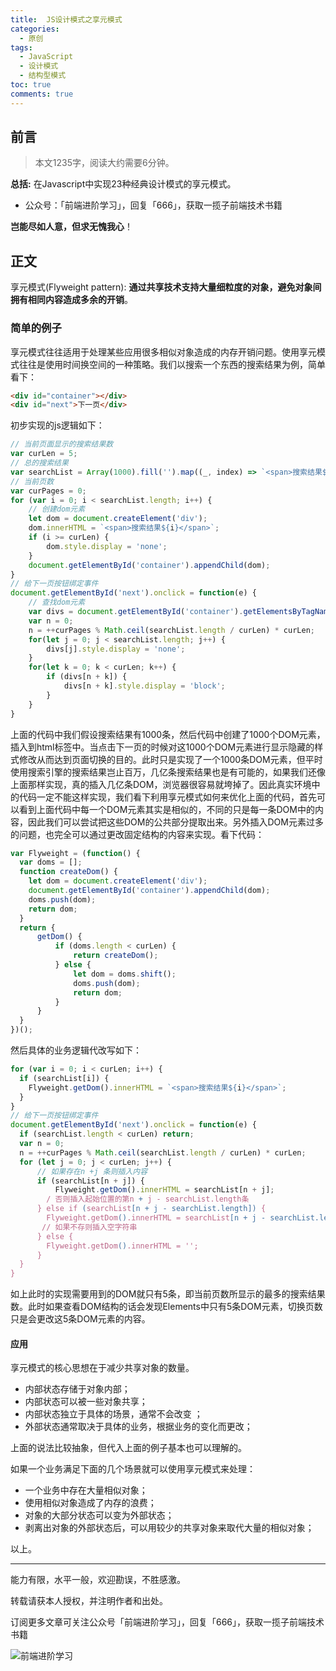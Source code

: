 ```yaml
---
title:  JS设计模式之享元模式
categories:
  - 原创
tags:
  - JavaScript
  - 设计模式
  - 结构型模式
toc: true
comments: true
---
```


## 前言

> 本文1235字，阅读大约需要6分钟。

**总括:** 在Javascript中实现23种经典设计模式的享元模式。

- 公众号：「前端进阶学习」，回复「666」，获取一揽子前端技术书籍

**岂能尽如人意，但求无愧我心**！

<!-- more -->

## 正文

享元模式(Flyweight pattern):   **通过共享技术支持大量细粒度的对象，避免对象间拥有相同内容造成多余的开销**。

### 简单的例子

享元模式往往适用于处理某些应用很多相似对象造成的内存开销问题。使用享元模式往往是使用时间换空间的一种策略。我们以搜索一个东西的搜索结果为例，简单看下：

```html
<div id="container"></div>
<div id="next">下一页</div>
```

初步实现的js逻辑如下：

```js
// 当前页面显示的搜索结果数
var curLen = 5;
// 总的搜索结果
var searchList = Array(1000).fill('').map((_, index) => `<span>搜索结果${index}</span>`);
// 当前页数
var curPages = 0;
for (var i = 0; i < searchList.length; i++) {
    // 创建dom元素
    let dom = document.createElement('div');
    dom.innerHTML = `<span>搜索结果${i}</span>`;
    if (i >= curLen) {
        dom.style.display = 'none';
    }
    document.getElementById('container').appendChild(dom);
}
// 给下一页按钮绑定事件
document.getElementById('next').onclick = function(e) {
    // 查找dom元素
    var divs = document.getElementById('container').getElementsByTagName('div');
    var n = 0;
    n = ++curPages % Math.ceil(searchList.length / curLen) * curLen;
    for(let j = 0; j < searchList.length; j++) {
        divs[j].style.display = 'none';
    }
    for(let k = 0; k < curLen; k++) {
        if (divs[n + k]) {
            divs[n + k].style.display = 'block';
        }
    }
}
```

上面的代码中我们假设搜索结果有1000条，然后代码中创建了1000个DOM元素，插入到html标签中。当点击下一页的时候对这1000个DOM元素进行显示隐藏的样式修改从而达到页面切换的目的。此时只是实现了一个1000条DOM元素，但平时使用搜索引擎的搜索结果岂止百万，几亿条搜索结果也是有可能的，如果我们还像上面那样实现，真的插入几亿条DOM，浏览器很容易就垮掉了。因此真实环境中的代码一定不能这样实现，我们看下利用享元模式如何来优化上面的代码，首先可以看到上面代码中每一个DOM元素其实是相似的，不同的只是每一条DOM中的内容，因此我们可以尝试把这些DOM的公共部分提取出来。另外插入DOM元素过多的问题，也完全可以通过更改固定结构的内容来实现。看下代码：

```js
var Flyweight = (function() {
  var doms = [];
  function createDom() {
    let dom = document.createElement('div');
    document.getElementById('container').appendChild(dom);
    doms.push(dom);
    return dom;
  }
  return {
      getDom() {
          if (doms.length < curLen) {
              return createDom();
          } else {
              let dom = doms.shift();
              doms.push(dom);
              return dom;
          }
      }
  }
})();
```

然后具体的业务逻辑代改写如下：

```js
for (var i = 0; i < curLen; i++) {
  if (searchList[i]) {
    Flyweight.getDom().innerHTML = `<span>搜索结果${i}</span>`;
  }
}
// 给下一页按钮绑定事件
document.getElementById('next').onclick = function(e) {
  if (searchList.length < curLen) return;
  var n = 0;
  n = ++curPages % Math.ceil(searchList.length / curLen) * curLen;
  for (let j = 0; j < curLen; j++) {
      // 如果存在n +j 条则插入内容
      if (searchList[n + j]) {
          Flyweight.getDom().innerHTML = searchList[n + j];
        / 否则插入起始位置的第n + j - searchList.length条
      } else if (searchList[n + j - searchList.length]) {
        Flyweight.getDom().innerHTML = searchList[n + j - searchList.length];
       // 如果不存则插入空字符串
      } else {
        Flyweight.getDom().innerHTML = '';
      }
  }
}
```

如上此时的实现需要用到的DOM就只有5条，即当前页数所显示的最多的搜索结果数。此时如果查看DOM结构的话会发现Elements中只有5条DOM元素，切换页数只是会更改这5条DOM元素的内容。

#### 应用

享元模式的核心思想在于减少共享对象的数量。

-   内部状态存储于对象内部；
-   内部状态可以被一些对象共享；
-   内部状态独立于具体的场景，通常不会改变 ；
-   外部状态通常取决于具体的业务，根据业务的变化而更改；

上面的说法比较抽象，但代入上面的例子基本也可以理解的。

如果一个业务满足下面的几个场景就可以使用享元模式来处理：

-   一个业务中存在大量相似对象；
-   使用相似对象造成了内存的浪费；
-   对象的大部分状态可以变为外部状态；
-   剥离出对象的外部状态后，可以用较少的共享对象来取代大量的相似对象；

以上。

---

能力有限，水平一般，欢迎勘误，不胜感激。

转载请获本人授权，并注明作者和出处。

订阅更多文章可关注公众号「前端进阶学习」，回复「666」，获取一揽子前端技术书籍

![前端进阶学习](https://image.damonare.cn/qianduanjinjie.png)